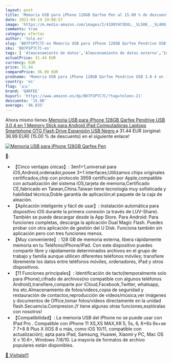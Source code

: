 ```yaml
---
layout: post
title: 'Memoria USB para iPhone 128GB Qarfee Pen al 15.00 % de descuento'
date: 2021-04-19 19:08:57
image: 'https://m.media-amazon.com/images/I/41O0tHt5DXL._SL500_._SL400_.jpg'
comments: true
category: ofertas
author: 'tole.es'
slug: 'B07FSPTC7C-es Memoria USB para iPhone 128GB Qarfee Pendrive USB 3.0 4 en...'
sku: 'B07FSPTC7C-es'
tags: [ 'Almacenamiento de datos','Almacenamiento de datos externo','Informática','Memorias USB','ipad','iphone','qarfee', ]
actualPrice: 31.44 EUR
currency: EUR
price: 31.44
comparePrice: 36.99 EUR
prodname: 'Memoria USB para iPhone 128GB Qarfee Pendrive USB 3.0 4 en 1 Memory Stick para Android iPad Computadoras Laptops Smartphone OTG Flash Drive Expansión USB Negro '
country: 'es'
flag: '🇪🇸'
brand: 'QARFEE'
buyurl: 'https://www.amazon.es/dp/B07FSPTC7C/?tag=tolees-21'
descuento: '15.00'
average: '46.835'
---
```


Ahora mismo tienes [Memoria USB para iPhone 128GB Qarfee Pendrive USB 3.0 4 en 1 Memory Stick para Android iPad Computadoras Laptops Smartphone OTG Flash Drive Expansión USB Negro ](https://www.amazon.es/dp/B07FSPTC7C/?tag=tolees-21) a 31.44 EUR (original: 36.99 EUR) (15.00 %  de descuento) en el siguiente enlace!

[![Memoria USB para iPhone 128GB Qarfee Pen](https://m.media-amazon.com/images/I/41O0tHt5DXL._SL500_._SL400_.jpg)](https://www.amazon.es/dp/B07FSPTC7C/?tag=tolees-21)

🔎:

- 【Cinco ventajas únicas】: 3en1+1,universal para iOS,Android,ordenador,posee 3+1 interfaces;Utilizamos chips originales certificados,chip con protocolo 3959 certificado por Apple,compatible con actualización del sistema iOS,tarjeta de memoria,Certificado CE,fabricado en Taiwan,China.Taiwan tiene tecnología muy sofisticada y habilidad técnica;Doble garantía de aplicación;el paquete de la caja de aleación.
- 【Aplicación inteligente y fácil de usar】: instalación automática para dispositivo iOS durante la primera conexión (a través de LUV-Share). También se puede descargar desde la App Store. Para Android: Para funciones completas, descarga la aplicación Dual Magic Flash. Puedes probar con otra aplicación de gestión del U Disk. Funciona también sin aplicación pero con tres funciones menos.
- 【Muy conveniente】: 128 GB de memoria externa, libera rápidamente memoria en tu Teléfono/iPhone/iPad. Con este dispositivo puedes compartir libre y rápidamente determinados archivos en el grupo de trabajo y familia aunque utilicen diferentes teléfonos móviles; transfiere libremente los datos entre teléfonos móviles, ordenadores, iPad y otros dispositivos.
- 【11 Funciones principales】: Identificación de tacto(temporalmente solo para iPhone),cifrado de archivos(no compatible con algunos teléfonos Android),transfiere,comparte por iCloud,Facebook,Twitter, whatsapp, Ins etc.Almacenamiento de fotos/vídeos,copia de seguridad y restauración de contactos,reproducción de vídeos/música,ver imágenes y documentos de Office,tomar fotos/vídeos directamente en la unidad flash.Secuencia.Compresion.¡Y tiene algunas otras funciones,explóralas con nosotros!
- 【Compatibilidad】: La memoria USB del iPhone no se puede usar con IPad Pro . Compatible con iPhone 11 XS,XS MAX,XR 5, 5s, 6, 6+6s 6s+se 7 7+8 8 Plus X (IOS 8 o más, como iOS 10/11, compatible con actualización); apta para iPad, Samsung, Huawei, Xiaomi y PC, Mac OS X v 10.6+, Windows 7/8/10. La mayoría de formatos de archivo populares están disponibles.

[🛒 Visítala!!!](https://www.amazon.es/dp/B07FSPTC7C/?tag=tolees-21)
